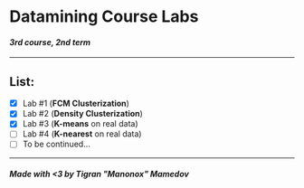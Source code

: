 # Datamining Course Labs
#### *3rd course, 2nd term*
---
## List:
- [x] Lab #1 (**FCM Clusterization**)
- [x] Lab #2 (**Density Clusterization**)
- [x] Lab #3 (**K-means** on real data)
- [ ] Lab #4 (**K-nearest** on real data)
- [ ] To be continued...
---
##### Made with <3 by *Tigran "Manonox" Mamedov*

